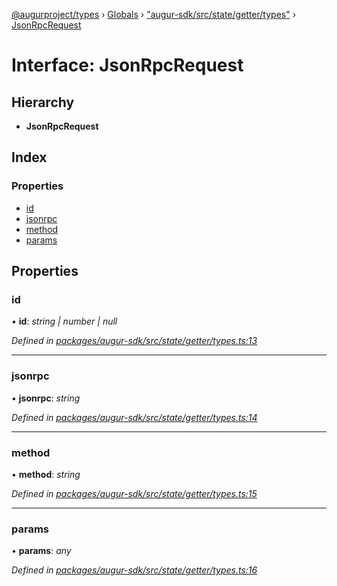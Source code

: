 [@augurproject/types](../README.md) › [Globals](../globals.md) › ["augur-sdk/src/state/getter/types"](../modules/_augur_sdk_src_state_getter_types_.md) › [JsonRpcRequest](_augur_sdk_src_state_getter_types_.jsonrpcrequest.md)

# Interface: JsonRpcRequest

## Hierarchy

* **JsonRpcRequest**

## Index

### Properties

* [id](_augur_sdk_src_state_getter_types_.jsonrpcrequest.md#id)
* [jsonrpc](_augur_sdk_src_state_getter_types_.jsonrpcrequest.md#jsonrpc)
* [method](_augur_sdk_src_state_getter_types_.jsonrpcrequest.md#method)
* [params](_augur_sdk_src_state_getter_types_.jsonrpcrequest.md#params)

## Properties

###  id

• **id**: *string | number | null*

*Defined in [packages/augur-sdk/src/state/getter/types.ts:13](https://github.com/AugurProject/augur/blob/88b6e76efb/packages/augur-sdk/src/state/getter/types.ts#L13)*

___

###  jsonrpc

• **jsonrpc**: *string*

*Defined in [packages/augur-sdk/src/state/getter/types.ts:14](https://github.com/AugurProject/augur/blob/88b6e76efb/packages/augur-sdk/src/state/getter/types.ts#L14)*

___

###  method

• **method**: *string*

*Defined in [packages/augur-sdk/src/state/getter/types.ts:15](https://github.com/AugurProject/augur/blob/88b6e76efb/packages/augur-sdk/src/state/getter/types.ts#L15)*

___

###  params

• **params**: *any*

*Defined in [packages/augur-sdk/src/state/getter/types.ts:16](https://github.com/AugurProject/augur/blob/88b6e76efb/packages/augur-sdk/src/state/getter/types.ts#L16)*
